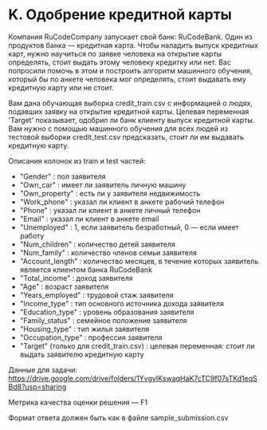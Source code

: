 
# K. Одобрение кредитной карты

Компания RuCodeCompany запускает свой банк: RuCodeBank. Один из продуктов банка — кредитная карта. Чтобы наладить выпуск кредитных карт, нужно научиться по заявке человека на открытие карты определять, стоит выдать этому человеку кредитку или нет. Вас попросили помочь в этом и построить алгоритм машинного обучения, который бы по анкете человека мог определять, стоит выдавать ему кредитную карту или не стоит.

Вам дана обучающая выборка credit_train.csv с информацией о людях, подавших заявку на открытие кредитной карты. Целевая переменная 'Target' показывает, одобрил ли банк клиенту выпуск кредитной карты. Вам нужно с помощью машинного обучения для всех людей из тестовой выборки credit_test.csv предсказать, стоит ли им выдавать кредитную карту.

Описания колонок из train и test частей:

- "Gender" : пол заявителя
- "Own_car" : имеет ли заявитель личную машину
- "Own_property" : есть ли у заявителя недвижимость
- "Work_phone" : указал ли клиент в анкете рабочий телефон
- "Phone" : указал ли клиент в анкете личный телефон
- "Email" : указал ли клиент в анкете email
- "Unemployed" : 1, если заявитель безработный, 0 — если имеет работу
- "Num_children" : количество детей заявителя
- "Num_family" : количество членов семьи заявителя
- "Account_length" : количество месяцев, в течение которых заявитель является клиентом банка RuCodeBank
- "Total_income" : доход заявителя
- "Age" : возраст заявителя
- "Years_employed" : трудовой стаж заявителя
- "Income_type" : тип основного источника дохода заявителя
- "Education_type" : уровень образования заявителя
- "Family_status" : семейное положение заявителя
- "Housing_type" : тип жилья заявителя
- "Occupation_type" : профессия заявителя
- "Target" (только для credit_train.csv) : целевая переменная: стоит ли выдать заявителю кредитную карту

Данные для задачи: https://drive.google.com/drive/folders/1YvgyIKswaqHaK7cTC9f07sTKd1eqSBd8?usp=sharing

Метрика качества оценки решения — F1

Формат ответа должен быть как в файле sample_submission.csv
